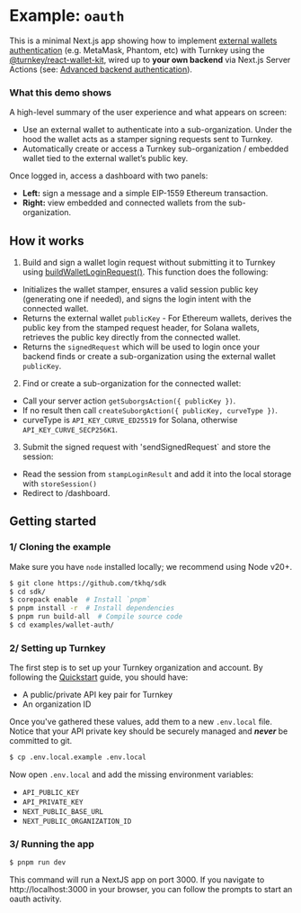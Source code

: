 # Example: `oauth`

This is a minimal Next.js app showing how to implement [external wallets authentication](https://docs.turnkey.com/sdks/react/using-external-wallets/overview) (e.g. MetaMask, Phantom, etc) with Turnkey using the [@turnkey/react-wallet-kit](https://docs.turnkey.com/sdks/react), wired up to **your own backend** via Next.js Server Actions (see: [Advanced backend authentication](https://docs.turnkey.com/sdks/react/advanced-backend-authentication)).

### What this demo shows

A high-level summary of the user experience and what appears on screen:

- Use an external wallet to authenticate into a sub-organization. Under the hood the wallet acts as a stamper signing requests sent to Turnkey.
- Automatically create or access a Turnkey sub-organization / embedded wallet tied to the external wallet’s public key.

Once logged in, access a dashboard with two panels:

- **Left:** sign a message and a simple EIP-1559 Ethereum transaction.
- **Right:** view embedded and connected wallets from the sub-organization.

## How it works

1. Build and sign a wallet login request without submitting it to Turnkey using [buildWalletLoginRequest()](https://github.com/tkhq/sdk/blob/fa54063a394bfef7ead9f64b72a093c5e696a401/packages/core/src/__clients__/core.ts#L797). This function does the following:

- Initializes the wallet stamper, ensures a valid session public key (generating one if needed), and signs the login intent with the connected wallet.
- Returns the external wallet `publicKey` - For Ethereum wallets, derives the public key from the stamped request header, for Solana wallets, retrieves the public key directly from the connected wallet.
- Returns the `signedRequest` which will be used to login once your backend finds or create a sub-organization using the external wallet `publicKey`.

2. Find or create a sub-organization for the connected wallet:

- Call your server action `getSuborgsAction({ publicKey })`.
- If no result then call `createSuborgAction({ publicKey, curveType })`.
- curveType is `API_KEY_CURVE_ED25519` for Solana, otherwise `API_KEY_CURVE_SECP256K1`.

3. Submit the signed request with 'sendSignedRequest` and store the session:

- Read the session from `stampLoginResult` and add it into the local storage with `storeSession()`
- Redirect to /dashboard.

## Getting started

### 1/ Cloning the example

Make sure you have `node` installed locally; we recommend using Node v20+.

```bash
$ git clone https://github.com/tkhq/sdk
$ cd sdk/
$ corepack enable  # Install `pnpm`
$ pnpm install -r  # Install dependencies
$ pnpm run build-all  # Compile source code
$ cd examples/wallet-auth/
```

### 2/ Setting up Turnkey

The first step is to set up your Turnkey organization and account. By following the [Quickstart](https://docs.turnkey.com/getting-started/quickstart) guide, you should have:

- A public/private API key pair for Turnkey
- An organization ID

Once you've gathered these values, add them to a new `.env.local` file. Notice that your API private key should be securely managed and **_never_** be committed to git.

```bash
$ cp .env.local.example .env.local
```

Now open `.env.local` and add the missing environment variables:

- `API_PUBLIC_KEY`
- `API_PRIVATE_KEY`
- `NEXT_PUBLIC_BASE_URL`
- `NEXT_PUBLIC_ORGANIZATION_ID`

### 3/ Running the app

```bash
$ pnpm run dev
```

This command will run a NextJS app on port 3000. If you navigate to http://localhost:3000 in your browser, you can follow the prompts to start an oauth activity.
